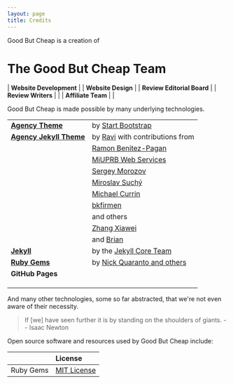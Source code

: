 ```yaml
---
layout: page
title: Credits
---
```





Good But Cheap is a creation of

# The Good But Cheap Team

| **Website Development** |  	  	| **Website Design** |
| **Review Editorial Board** | 	  	| **Review Writers** |
|  | **Affiliate Team** | |


Good But Cheap is made possible by many underlying technologies.

|||
|:--|:--|
| [**Agency Theme**](https://github.com/startbootstrap/startbootstrap-agency) 	| by [Start Bootstrap](https://startbootstrap.com/theme/agency) |
| [**Agency Jekyll Theme**](https://github.com/raviriley/agency-jekyll-theme) | by [Ravi](https://github.com/raviriley) with contributions from |
|| [Ramon Benitez-Pagan](https://github.com/rbenitezpagan)|
|| [MiUPRB Web Services](https://github.com/miuprb)|
|| [Sergey Morozov](https://github.com/morozgrafix)|
|| [Miroslav Suchý](https://github.com/xsuchy)|
|| [Michael Currin](https://github.com/MichaelCurrin)|
|| [bkfirmen](https://github.com/bkfirmen)|
|| and others |
|| [Zhang Xiawei](https://github.com/shou1dwe) |
|| and [Brian](https://github.com/bheithaus) |
| [**Jekyll**](https://jekyllrb.com/) | by the [Jekyll Core Team](https://jekyllrb.com/team/) |
| [**Ruby Gems**](https://rubygems.org/) | by [Nick Quaranto and others](https://rubygems.org/pages/about) |
| **GitHub Pages** |  |
|  |  |
|  |  |
|  |  |

And many other technologies, some so far abstracted, that we're not even aware of their necessity.

> If [we] have seen further it is by standing on the shoulders of giants.
> -- Isaac Newton

Open source software and resources used by Good But Cheap include:

||License|
|:--|:--|
| Ruby Gems | [MIT License](https://github.com/rubygems/rubygems.org/blob/master/MIT-LICENSE) |